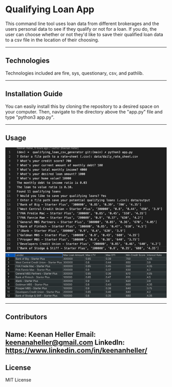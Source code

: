 # Qualifying Loan App

This command line tool uses loan data from different brokerages and the users personal data to see if they qualify or not for a loan.  If  you do, the user can choose whether or not they'd like to save their qualified loan data to a csv file in the location of their choosing. 

---

## Technologies

Technologies included are fire, sys, questionary, csv, and pathlib.

---

## Installation Guide

You can easily install this by cloning the repository to a desired space on your computer. Then, navigate to the directory above the "app.py" file and type "python3 app.py".

---

## Usage

<img src="images/command_line.png" alt="terminal" width="700" />
<img src="images/csv_output.png" alt="csv output" width="700" />

---

## Contributors

Name: Keenan Heller
Email: keenanaheller@gmail.com
LinkedIn: https://www.linkedin.com/in/keenanheller/
---

## License

MIT License

